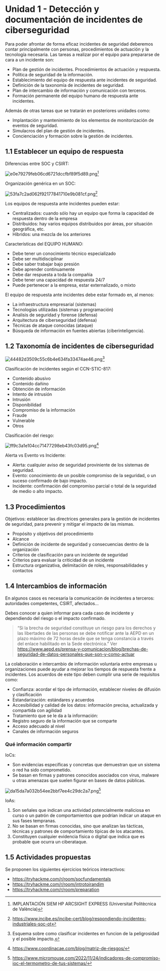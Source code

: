 # Unidad 1 - Detección y documentación de incidentes de ciberseguridad

Para poder afrontar de forma eficaz incidentes de seguridad deberemos contar principalmente con personas, procedimientos de actuación y la tecnología necesaria. Las tareas a realizar por el equipo para prepararse de cara a un incidente son:
- Plan de gestión de incidentes. Procedimientos de actuación y respuesta.
- Política de seguridad de la información.
- Establecimiento del equipo de respuesta ante incidentes de seguridad.
- Definición de la taxonomía de incidentes de seguridad.
- Plan de intercambio de información y comunicación con terceros.
- Formación permanente del equipo humano de respuesta ante incidentes.

Además de otras tareas que se tratarán en posteriores unidades como:
- Implantación y mantenimiento de los elementos de monitorización de eventos de seguridad.
- Simulacros del plan de gestión de incidentes.
- Concienciación y formación sobre la gestión de incidentes.

## 1.1 Establecer un equipo de respuesta

Diferencias entre SOC y CSIRT:

![e0e79279feb06cd6721dccfbf89f5d89.png](/U1%20-%20Deteccion/_resources/8acf7625a4b342a2aefefdbe91c64720.png)[^1]

Organización genérica en un SOC:

![53fa7c2ad062f92177841710e9b081cf.png](/U1%20-%20Deteccion/_resources/a8d51daf933349d2bdab89b6b99924c0.png)[^2]

[^1]: IMPLANTACIÓN SIEM HP ARCSIGHT EXPRESS (Universitat Politècnica de València)
[^2]: https://www.incibe.es/incibe-cert/blog/respondiendo-incidentes-industriales-soc-ot

Los equipos de respuesta ante incidentes pueden estar:
- Centralizados: cuando sólo hay un equipo que forma la capacidad de respuesta dentro de la empresa
- Distribuidos: hay varios equipos distribuidos por áreas, por situación geográfica, etc.
- Híbridos: una mezcla de los anteriores

Características del EQUIPO HUMANO:
- Debe tener un conocimiento técnico especializado
- Debe ser multidisciplinar
- Debe saber trabajar bajo presión
- Debe aprender continuamente
- Debe dar respuesta a toda la compañía
- Debe tener una capacidad de respuesta 24/7
- Puede pertenecer a la empresa, estar externalizado, o mixto

El equipo de respuesta ante incidentes debe estar formado en, al menos:
- La infraestructura empresarial (sistemas)
- Tecnologías utilizadas (sistemas y programación)
- Analisis de seguridad y forense (defensa)
- Arquitectura de ciberseguridad (defensa)
- Técnicas de ataque conocidas (ataque)
- Búsqueda de información en fuentes abiertas (ciberinteligencia).

## 1.2 Taxonomía de incidentes de ciberseguridad

![44482d3509c55c6b4e634fa33474ae46.png](/U1%20-%20Deteccion/_resources/7fcd4d7cd8784348af160a5bdb6ba8e0.png)[^3]

[^3]: Esquema sobre como clasificar incidentes en funcion de la peligrosidad y el posible impacto.

Clasificación de incidentes según el CCN-STIC-817:
- Contenido abusivo
- Contenido dañino
- Obtención de información
- Intento de intrusión
- Intrusión
- Disponibilidad
- Compromiso de la información
- Fraude
- Vulnerable
- Otros

Clasificación del riesgo:

![ff9c3a1e104cc71477298eb43fc03d95.png](/U1%20-%20Deteccion/_resources/dec1c284a1474c5c807dfcecc4fd8748.png)[^4]

[^4]: https://www.coordinacae.com/blog/matriz-de-riesgos/

Alerta vs Evento vs Incidente:
- Alerta: cualquier aviso de seguridad proviniente de los sistemas de seguridad.
- Evento: conocimiento de un posible compromiso de la seguridad, o un suceso confirmado de bajo impacto.
- Incidente: confirmación del compromiso parcial o total de la seguridad de medio o alto impacto.

## 1.3 Procedimientos

Objetivos: establecer las directrices generales para la gestión de incidentes de seguridad, para prevenir y mitigar el impacto de las mismas.
- Propósito y objetivos del procedimiento
- Alcance
- Definición de incidente de seguridad y consecuencias dentro de la organización
- Criterios de clasificación para un incidente de seguridad
- Criterios para evaluar la criticidad de un incidente
- Estructura organizativa, delimitación de roles, responsabilidades y contactos

## 1.4 Intercambios de información

En algunos casos es necesaria la comunicación de incidentes a terceros: autoridades competentes, CSIRT, afectados...

Debes conocer a quien informar para cada caso de incidente y dependiendo del riesgo o el impacto confirmado.

> “Si la brecha de seguridad constituye un riesgo para los derechos y las libertades de las personas se debe notificar ante la AEPD en un plazo máximo de 72 horas desde que se tenga constancia a través del enlace habilitado en la Sede electrónica.”
> Ver https://www.aepd.es/prensa-y-comunicacion/blog/brechas-de-seguridad-de-datos-personales-que-son-y-como-actuar

La colaboración e intercambio de información voluntaria entre empresas u organizaciones puede ayudar a mejorar los tiempos de respuesta frente a incidentes. Los acuerdos de este tipo deben cumplir una serie de requisitos como:
- Confianza: acordar el tipo de información, establecer niveles de difusión y clasificación
- Estandarización: estándares y acuerdos
- Accesibilidad y calidad de los datos: información precisa, actualizada y compartida con agilidad
- Tratamiento que se le da a la información:
- Registro seguro de la información que se comparte
- Acceso adecuado al nivel
- Canales de información seguros

### Qué información compartir

IoCs:
- Son evidencias específicas y concretas que demuestran que un sistema o red ha sido comprometido.
- Se basan en firmas y patrones conocidos asociados con virus, malware u otras amenazas que suelen figurar en bases de datos públicas.

![da15da7a032b54ee2bbf7ee4c29dc2a7.png](/U1%20-%20Deteccion/_resources/3e583320ab1a4847a008c22345afda13.png)[^5]

[^5]: https://www.micromouse.com/2022/11/24/indicadores-de-compromiso-ioc-el-termometro-de-tus-sistemas/

IoAs:
1. Son señales que indican una actividad potencialmente maliciosa en curso o un patrón de comportamientos que podrían indicar un ataque en sus fases tempranas.
2. No se basan en firmas conocidas, sino que analizan las tácticas, técnicas y patrones de comportamiento típicas de los atacantes.
3. Constituyen cualquier evidencia física o digital que indica que es probable que ocurra un ciberataque.

## 1.5 Actividades propuestas

Se proponen los siguientes ejercicios teóricos interactivos:
- https://tryhackme.com/r/room/socfundamentals
- https://tryhackme.com/r/room/introtoirandim
- https://tryhackme.com/r/room/preparation
